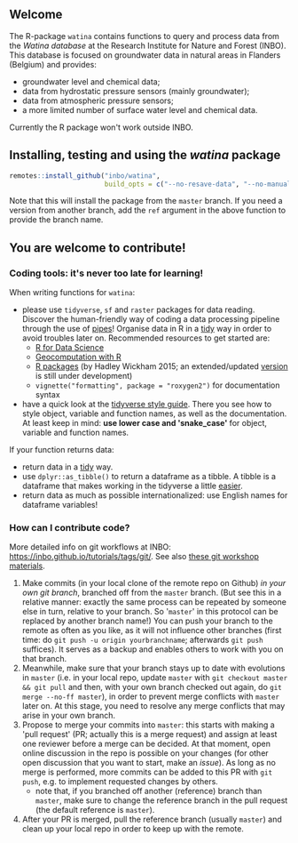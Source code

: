 ## Welcome

The R-package `watina` contains functions to query
and process data from the _Watina database_ at the Research Institute for
Nature and Forest (INBO).
This database is focused on groundwater data in
natural areas in Flanders (Belgium) and provides:

- groundwater level and chemical data;
- data from hydrostatic pressure sensors (mainly groundwater);
- data from atmospheric pressure sensors;
- a more limited number of surface water level and chemical data.

Currently the R package won't work outside INBO.

## Installing, testing and using the _watina_ package

```r
remotes::install_github("inbo/watina", 
                        build_opts = c("--no-resave-data", "--no-manual"))
```

Note that this will install the package from the `master` branch.
If you need a version from another branch, add the `ref` argument in the above function to provide the branch name.

## You are welcome to contribute!

### Coding tools: it's never too late for learning!

When writing functions for `watina`:

- please use `tidyverse`, `sf` and `raster` packages for data reading.
Discover the human-friendly way of coding a data processing pipeline through the use of [pipes](https://r4ds.had.co.nz/pipes.html)!
Organise data in R in a [tidy](https://r4ds.had.co.nz/tidy-data.html#tidy-data-1) way in order to avoid troubles later on.
Recommended resources to get started are:
    - [R for Data Science](https://r4ds.had.co.nz/)
    - [Geocomputation with R](https://geocompr.robinlovelace.net)
    - [R packages](http://r-pkgs.had.co.nz/) (by Hadley Wickham 2015; an extended/updated [version](https://r-pkgs.org/) is still under development)
    - `vignette("formatting", package = "roxygen2")` for documentation syntax
- have a quick look at the [tidyverse style guide](https://style.tidyverse.org/).
There you see how to style object, variable and function names, as well as the documentation.
At least keep in mind: **use lower case and 'snake_case'** for object, variable and function names.

If your function returns data:

- return data in a [tidy](https://r4ds.had.co.nz/tidy-data.html#tidy-data-1) way.
- use `dplyr::as_tibble()` to return a dataframe as a tibble.
A tibble is a dataframe that makes working in the tidyverse a little [easier](https://r4ds.had.co.nz/tibbles.html).
- return data as much as possible internationalized: use English names for dataframe variables!


### How can I contribute code?

More detailed info on git workflows at INBO: <https://inbo.github.io/tutorials/tags/git/>.
See also [these git workshop materials](https://inbo.github.io/git-course/index.html).

1. Make commits (in your local clone of the remote repo on Github) _in your own git branch_, branched off from the `master` branch.
(But see this in a relative manner: exactly the same process can be repeated by someone else in turn, relative to your branch.
So '`master`' in this protocol can be replaced by another branch name!)
You can push your branch to the remote as often as you like, as it will not influence other branches (first time: do `git push -u origin yourbranchname`; afterwards `git push` suffices). It serves as a backup and enables others to work with you on that branch.
1. Meanwhile, make sure that your branch stays up to date with evolutions in `master` (i.e. in your local repo, update `master` with `git checkout master && git pull` and then, with your own branch checked out again, do `git merge --no-ff master`), in order to prevent merge conflicts with `master` later on.
At this stage, you need to resolve any merge conflicts that may arise in your own branch.
1. Propose to merge your commits into `master`: this starts with making a 'pull request' (PR; actually this is a merge request) and assign at least one reviewer before a merge can be decided. At that moment, open online discussion in the repo is possible on your changes (for other open discussion that you want to start, make an _issue_). As long as no merge is performed, more commits can be added to this PR with `git push`, e.g. to implement requested changes by others.
    - note that, if you branched off another (reference) branch than `master`, make sure to change the reference branch in the pull request (the default reference is `master`).
1. After your PR is merged, pull the reference branch (usually `master`) and clean up your local repo in order to keep up with the remote.

